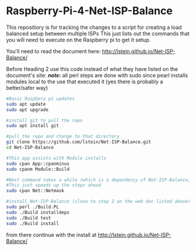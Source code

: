 # Raspberry-Pi-4-Net-ISP-Balance
This repositiory is for tracking the changes to a script for creating a load balanced setup between multiple ISPs
This just lists out the commands that you will need to execute on the Raspberry pi to get it setup.

You'll need to read the document here:
http://lstein.github.io/Net-ISP-Balance/

Before Heading 2 use this code instead of what they have listed on the document's site:
***note:*** all perl steps are done with sudo since pearl installs modules local to the use that executed it (yes there is probably a better/safer way)
```bash
#Basic Raspbery pi updates
sudo apt update
sudo apt upgrade

#install git to pull the repo
sudo apt install git

#pull the repo and change to that directory
git clone https://github.com/lstein/Net-ISP-Balance.git
cd Net-ISP-Balance

#This app assists with Module installs
sudo cpan App::cpanminus
sudo cpanm Module::Build

#Next command takes a while (which is a dependency of Net-ISP-Balance, which would get installed at "installdeps")
#This just speeds up the steps ahead
sudo cpan Net::Netmask

#install Net-ISP-Balance (close to step 2 on the web doc listed above)
sudo perl ./Build.PL
sudo ./Build installdeps
sudo ./Build test
sudo ./Build install
```

from there continue with the install at http://lstein.github.io/Net-ISP-Balance/

